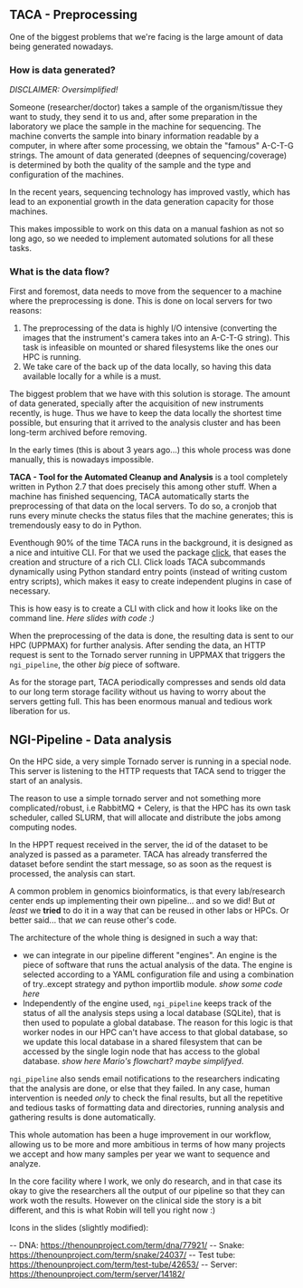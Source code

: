 ## TACA - Preprocessing

One of the biggest problems that we're facing is the large amount of data being
generated nowadays.

### How is data generated?

_DISCLAIMER: Oversimplified!_

Someone (researcher/doctor) takes a sample of the organism/tissue they want to study,
they send it to us and, after some preparation in the laboratory we place the sample in the machine
for sequencing. The machine converts the sample into binary information readable by a
computer, in where after some processing, we obtain the "famous" A-C-T-G strings. The
amount of data generated (deepnes of sequencing/coverage) is determined by both
the quality of the sample and the type and configuration of the machines.

In the recent years, sequencing technology has improved vastly, which has lead to
an exponential growth in the data generation capacity for those machines.

This makes impossible to work on this data on a manual fashion as not so long ago,
so we needed to implement automated solutions for all these tasks.

### What is the data flow?

First and foremost, data needs to move from the sequencer to a machine where the
preprocessing is done. This is done on local servers for two reasons:

1. The preprocessing of the data is highly I/O intensive (converting the images
that the instrument's camera takes into an A-C-T-G string). This task is infeasible
on mounted or shared filesystems like the ones our HPC is running.
2. We take care of the back up of the data locally, so having this data available
locally for a while is a must.

The biggest problem that we have with this solution is storage. The amount of data
generated, specially after the acquisition of new instruments recently, is huge.
Thus we have to keep the data locally the shortest time possible, but ensuring that
it arrived to the analysis cluster and has been long-term archived before removing.

In the early times (this is about 3 years ago...) this whole process was done manually,
this is nowadays impossible.


**TACA - Tool for the Automated Cleanup and Analysis** is a tool completely written
in Python 2.7 that does precisely this among other stuff. When a machine has finished sequencing, TACA
automatically starts the preprocessing of that data on the local servers. To do so,
a cronjob that runs every minute checks the status files that the machine generates;
this is tremendously easy to do in Python.

Eventhough 90% of the time TACA runs in the background, it is designed as a nice and
intuitive CLI. For that we used the package [click](http://click.pocoo.org/), that
eases the creation and structure of a rich CLI. Click loads TACA subcommands
dynamically using Python standard entry points (instead of writing custom entry
scripts), which makes it easy to create independent plugins in case of necessary.

This is how easy is to create a CLI with click and how it looks like on the command
line. _Here slides with code :)_

When the preprocessing of the data is done, the resulting data is sent to our HPC
(UPPMAX) for further analysis. After sending the data, an HTTP request is sent to the Tornado
server running in UPPMAX that triggers the `ngi_pipeline`, the other _big_ piece
of software.

As for the storage part, TACA periodically compresses and sends old data to our long
term storage facility without us having to worry about the servers getting full. This
has been enormous manual and tedious work liberation for us.

## NGI-Pipeline - Data analysis

On the HPC side, a very simple Tornado server is running in a special node. This server
is listening to the HTTP requests that TACA send to trigger the start of an analysis.

The reason to use a simple tornado server and not something more complicated/robust, i.e
RabbitMQ + Celery, is that the HPC has its own task scheduler, called SLURM, that
will allocate and distribute the jobs among computing nodes.

In the HPPT request received in the server, the id of the dataset to be analyzed is
passed as a parameter. TACA has already transferred the dataset before sendint the
start message, so as soon as the request is processed, the analysis can start.

A common problem in genomics bioinformatics, is that every lab/research center ends
up implementing their own pipeline... and so we did! But _at least_ we **tried** to do
it in a way that can be reused in other labs or HPCs. Or better said... that _we_
can reuse other's code.

The architecture of the whole thing is designed in such a way that:

* we can integrate in our pipeline different "engines". An engine is the piece of
software that runs the actual analysis of the data. The engine is selected according
to a YAML configuration file and using a combination of try..except strategy and
python importlib module. _show some code here_
* Independently of the engine used, `ngi_pipeline` keeps track of the status of all
the analysis steps using a local database (SQLite), that is then used to populate a
global database. The reason for this logic is that worker nodes in our HPC can't have access
to that global database, so we update this local database in a shared filesystem
that can be accessed by the single login node that has access to the global database.
_show here Mario's flowchart? maybe simplifyed_.

`ngi_pipeline` also sends email notifications to the researchers indicating that the
analysis are done, or else that they failed. In any case, human intervention is
needed _only_ to check the final results, but all the repetitive and tedious tasks
of formatting data and directories, running analysis and gathering results is done
automatically.

This whole automation has been a huge improvement in our workflow, allowing us to
be more and more ambitious in terms of how many projects we accept and how many samples
per year we want to sequence and analyze.

In the core facility where I work, we only do research, and in that case its okay to
give the researchers all the output of our pipeline so that they can work woth the
results. However on the clinical side the story is a bit different, and this is what
Robin will tell you right now :)

Icons in the slides (slightly modified):

 -- DNA: https://thenounproject.com/term/dna/77921/
 -- Snake: https://thenounproject.com/term/snake/24037/
 -- Test tube: https://thenounproject.com/term/test-tube/42653/
 -- Server: https://thenounproject.com/term/server/14182/
